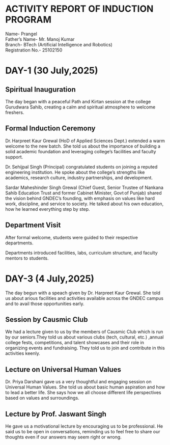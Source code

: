 # ACTIVITY REPORT OF INDUCTION PROGRAM
Name- Prangel  
Father’s Name- Mr. Manoj Kumar  
Branch- BTech (Artificial Intelligence and Robotics)  
Registration No.- 25102150


# DAY-1 (30 July,2025)
## Spiritual Inauguration
The day began with a peaceful Path and Kirtan session at the college Gurudwara Sahib, creating a calm and spiritual atmosphere to welcome freshers.
## Formal Induction Ceremony
Dr. Harpreet Kaur Grewal (HoD of Applied Sciences Dept.) extended a warm welcome to the new batch. She told us about the importance of building a solid academic foundation and leveraging college’s facilities and faculty support.


Dr. Sehijpal Singh (Principal) congratulated students on joining a reputed engineering institution. He spoke about the college’s strengths like academics, research culture, industry partnerships, and development.


Sardar Maheshinder Singh Grewal (Chief Guest, Senior Trustee of Nankana Sahib Education Trust and former Cabinet Minister, Govt of Punjab) shared the vision behind GNDEC’s founding, with emphasis on values like hard work, discipline, and service to society. He talked about his own education, how he learned everything step by step.
## Department Visit
After formal welcome, students were guided to their respective departments.


Departments introduced facilities, labs, curriculum structure, and faculty mentors to students.


# DAY-3 (4 July,2025)
The day begun with a speach given by Dr. Harpreet Kaur Grewal. She told us about arious facilities and activities available across the GNDEC campus and to avail those opportunities early.

## Session by Causmic Club
We had a lecture given to us by the members of Causmic Club which is run by our seniors.They told us about various clubs (tech, cultural, etc.) ,annual college fests, competitions, and talent showcases and their role in organizing events and fundraising. They told us to join and contribute in this activities keenly.

## Lecture on Universal Human Values
Dr. Priya Darshani gave us a very thoughtful and engaging session on Universal Human Values. She told us about basic human aspiration and how to lead a better life. She says how we all choose different life perspectives based on values and surroundings.

## Lecture by Prof. Jaswant Singh
He gave us a motivational lecture by encouraging us to be professional. He said us to be open in conversations, reminding us to feel free to share our thoughts even if our answers may seem right or wrong.
